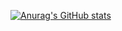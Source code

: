 [![Anurag's GitHub stats](https://github-readme-stats.vercel.app/api?username=matthewsia98&show_icons=true&theme=tokyonight)](https://github.com/anuraghazra/github-readme-stats)
